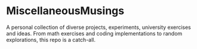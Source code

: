 # MiscellaneousMusings
A personal collection of diverse projects, experiments, university exercises and ideas. From math exercises and coding implementations to random explorations, this repo is a catch-all.
